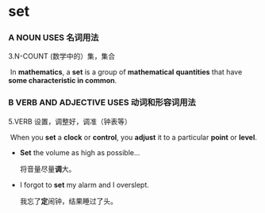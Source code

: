 # set

### A NOUN USES 名词用法

3.N-COUNT (数学中的）集，集合

​	In **mathematics**, a **set** is a group of **mathematical** **quantities** that have **some characteristic in common**.

### B VERB AND ADJECTIVE USES 动词和形容词用法

5.VERB 设置，调整好，调准（钟表等）

​	When you **set** a **clock** or **control**, you **adjust** it to a particular **point** or **level**.

- **Set** the volume as high as possible...

  将音量尽量**调**大。

- I forgot to **set** my alarm and I overslept.

  我忘了**定**闹钟，结果睡过了头。